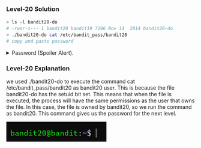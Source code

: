 ### Level-20 Solution
```bash
> ls -l bandit20-do
# -rwsr-x--- 1 bandit20 bandit19 7296 Nov 14  2014 bandit20-do
> ./bandit20-do cat /etc/bandit_pass/bandit20
# copy and paste password
```
<p>
<details>
<summary>Password (Spoiler Alert).</summary>
<pre><code></code>VxCazJaVykI6W36BkBU0mJTCM8rR95XT</pre>
</details>
</p>

### Level-20 Explanation
we used ./bandit20-do to execute the command cat /etc/bandit_pass/bandit20 as bandit20 user. This is because the file bandit20-do has the setuid bit set. This means that when the file is executed, the process will have the same permissions as the user that owns the file. In this case, the file is owned by bandit20, so we run the command as bandit20. This command gives us the password for the next level.

![cmd output](image.png)